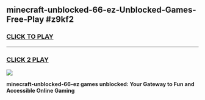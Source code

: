 
## minecraft-unblocked-66-ez-Unblocked-Games-Free-Play #z9kf2
<h3>
<a href="https://us.freeplayer.one?title=minecraft-unblocked-66-ez&ref=9M">CLICK TO PLAY</a></h3>
<hr>

<h3>
<a href="https://us.freeplayer.one?title=minecraft-unblocked-66-ez&ref=9M">CLICK 2 PLAY</a>
  
</h3>

<a href="https://us.freeplayer.one?title=minecraft-unblocked-66-ez&ref=9M"><img src="https://clearcache.store/games.png"></a>


**minecraft-unblocked-66-ez games unblocked: Your Gateway to Fun and Accessible Online Gaming**
